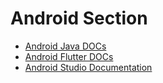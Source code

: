 # Android Section

- [Android Java DOCs](https://github.com/admin404/Templates/tree/master/Java/)
- [Android Flutter DOCs](https://github.com/admin404/Templates/tree/master/Flatter/)
- [Android Studio Documentation](https://github.com/admin404/Templates/tree/master/Java/)